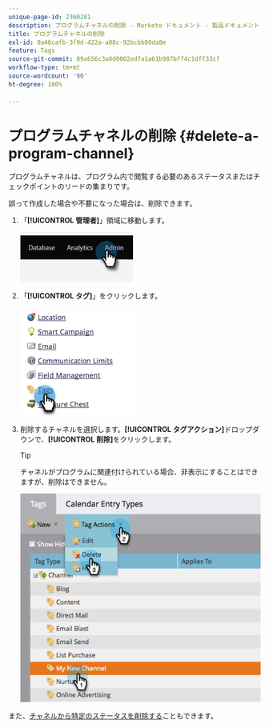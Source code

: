 ```yaml
---
unique-page-id: 2360281
description: プログラムチャネルの削除 - Marketo ドキュメント - 製品ドキュメント
title: プログラムチャネルの削除
exl-id: 0a46cafb-3f9d-422a-a08c-92bcbb80da8e
feature: Tags
source-git-commit: 09a656c3a0d0002edfa1a61b987bff4c1dff33cf
workflow-type: tm+mt
source-wordcount: '90'
ht-degree: 100%

---
```


# プログラムチャネルの削除 {#delete-a-program-channel}

プログラムチャネルは、プログラム内で閲覧する必要のあるステータスまたはチェックポイントのリードの集まりです。

誤って作成した場合や不要になった場合は、削除できます。

1. 「**[!UICONTROL 管理者]**」領域に移動します。

   ![](assets/delete-a-program-channel-1.png)

1. 「**[!UICONTROL タグ]**」をクリックします。

   ![](assets/delete-a-program-channel-2.png)

1. 削除するチャネルを選択します。**[!UICONTROL タグアクション]**&#x200B;ドロップダウンで、**[!UICONTROL 削除]**&#x200B;をクリックします。

   >[!TIP]
   >
   >チャネルがプログラムに関連付けられている場合、非表示にすることはできますが、削除はできません。

   ![](assets/delete-a-program-channel-3.png)

また、[チャネルから特定のステータスを削除する](/help/marketo/product-docs/administration/tags/delete-a-program-status-from-a-program-channel.md)こともできます。
